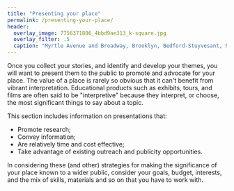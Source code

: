 ```yaml
---
title: "Presenting your place"
permalink: /presenting-your-place/
header:
  overlay_image: 7756371806_4bbd9ae313_k-square.jpg
  overlay_filter: .5
  caption: "Myrtle Avenue and Broadway, Brooklyn, Bedford-Stuyvesant, New York, 2012 June 2. Courtesy [Stefan Georgi/Flickr](https://www.flickr.com/photos/onesevenone/7756371806/) ([CC BY-NC-SA 2.0](https://creativecommons.org/licenses/by-nc-sa/2.0/))"
---
```


Once you collect your stories, and identify and develop your themes, you will want to present them to the public to promote and advocate for your place. The value of a place is rarely so obvious that it can't benefit from vibrant interpretation. Educational products such as exhibits, tours, and films are often said to be "interpretive" because they interpret, or choose, the most significant things to say about a topic.

This section includes information on presentations that:

- Promote research;
- Convey information;
- Are relatively time and cost effective;
- Take advantage of existing outreach and publicity opportunities.

In considering these (and other) strategies for making the significance of your place known to a wider public, consider your goals, budget, interests, and the mix of skills, materials and so on that you have to work with.
